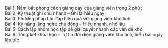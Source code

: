 Bài 1: Nắm bắt phong cách giảng dạy của giảng viên trong 2 phút  
Bài 2: Kỹ thuật ghi chú nhanh – Ghi là hiểu ngay  
Bài 3: Phương pháp hỏi đáp hiệu quả với giảng viên khó tính  
Bài 4: Kỹ năng lắng nghe chủ động – Hiểu nhanh, nhớ lâu  
Bài 5: Cách lập nhóm học tập để giải quyết nhanh các vấn đề khó  
Bài 6: Tổng kết khóa học – Tự tin đối diện giảng viên khó tính, hiểu bài ngay lập tức